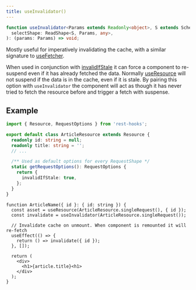 ```yaml
---
title: useInvalidator()
---
```


```typescript
function useInvalidator<Params extends Readonly<object>, S extends Schema>(
  selectShape: ReadShape<S, Params, any>,
): (params: Params) => void;
```

Mostly useful for imperatively invalidating the cache, with a similar signature to
[useFetcher](./useFetcher.md).

When used in conjunction with [invalidIfStale](./RequestShape.md#invalidifstale-boolean)
it can force a component to re-suspend even if it has already fetched the data. Normally
[useResource](./useResource.md) will not suspend if the data is in the cache, even if it
is stale. By pairing this option with `useInvalidator` the component will act as though it
has never tried to fetch the resource before and trigger a fetch with suspense.

## Example

```typescript
import { Resource, RequestOptions } from 'rest-hooks';

export default class ArticleResource extends Resource {
  readonly id: string = null;
  readonly title: string = '';
  // ...

  /** Used as default options for every RequestShape */
  static getRequestOptions(): RequestOptions {
    return {
      invalidIfStale: true,
    };
  }
}
```

```tsx
function ArticleName({ id }: { id: string }) {
  const asset = useResource(ArticleResource.singleRequest(), { id });
  const invalidate = useInvalidator(ArticleResource.singleRequest());

  // Invalidate cache on unmount. When component is remounted it will re-fetch
  useEffect(() => {
    return () => invalidate({ id });
  }, []);

  return (
    <div>
      <h1>{article.title}<h1>
    </div>
  );
}
```
